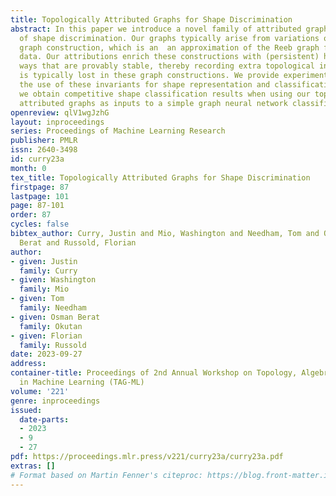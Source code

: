 ```yaml
---
title: Topologically Attributed Graphs for Shape Discrimination
abstract: In this paper we introduce a novel family of attributed graphs for the purpose
  of shape discrimination. Our graphs typically arise from variations on the Mapper
  graph construction, which is an  an approximation of the Reeb graph for point cloud
  data. Our attributions enrich these constructions with (persistent) homology in
  ways that are provably stable, thereby recording extra topological information that
  is typically lost in these graph constructions. We provide experiments which illustrate
  the use of these invariants for shape representation and classification. In particular,
  we obtain competitive shape classification results when using our topologically
  attributed graphs as inputs to a simple graph neural network classifier.
openreview: qlV1wgJzhG
layout: inproceedings
series: Proceedings of Machine Learning Research
publisher: PMLR
issn: 2640-3498
id: curry23a
month: 0
tex_title: Topologically Attributed Graphs for Shape Discrimination
firstpage: 87
lastpage: 101
page: 87-101
order: 87
cycles: false
bibtex_author: Curry, Justin and Mio, Washington and Needham, Tom and Okutan, Osman
  Berat and Russold, Florian
author:
- given: Justin
  family: Curry
- given: Washington
  family: Mio
- given: Tom
  family: Needham
- given: Osman Berat
  family: Okutan
- given: Florian
  family: Russold
date: 2023-09-27
address: 
container-title: Proceedings of 2nd Annual Workshop on Topology, Algebra, and Geometry
  in Machine Learning (TAG-ML)
volume: '221'
genre: inproceedings
issued:
  date-parts:
  - 2023
  - 9
  - 27
pdf: https://proceedings.mlr.press/v221/curry23a/curry23a.pdf
extras: []
# Format based on Martin Fenner's citeproc: https://blog.front-matter.io/posts/citeproc-yaml-for-bibliographies/
---
```

